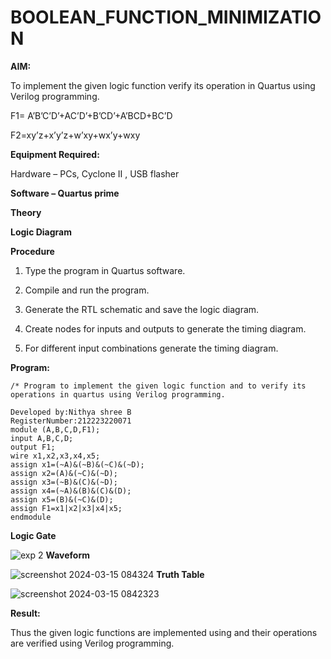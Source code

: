 # BOOLEAN_FUNCTION_MINIMIZATION

**AIM:**

To implement the given logic function verify its operation in Quartus using Verilog programming.

F1= A’B’C’D’+AC’D’+B’CD’+A’BCD+BC’D 

F2=xy’z+x’y’z+w’xy+wx’y+wxy

**Equipment Required:**

Hardware – PCs, Cyclone II , USB flasher

**Software – Quartus prime**

**Theory**

**Logic Diagram**

**Procedure**

1.	Type the program in Quartus software.

2.	Compile and run the program.

3.	Generate the RTL schematic and save the logic diagram.

4.	Create nodes for inputs and outputs to generate the timing diagram.

5.	For different input combinations generate the timing diagram.


**Program:**

```
/* Program to implement the given logic function and to verify its operations in quartus using Verilog programming. 

Developed by:Nithya shree B
RegisterNumber:212223220071
module (A,B,C,D,F1);
input A,B,C,D;
output F1;
wire x1,x2,x3,x4,x5;
assign x1=(~A)&(~B)&(~C)&(~D);
assign x2=(A)&(~C)&(~D);
assign x3=(~B)&(C)&(~D);
assign x4=(~A)&(B)&(C)&(D);
assign x5=(B)&(~C)&(D);
assign F1=x1|x2|x3|x4|x5;
endmodule
```
**Logic Gate**

![exp 2](https://github.com/ahalyaselvakumar/BOOLEAN_FUNCTION_MINIMIZATION/assets/144870759/32c1d4ce-952b-4d79-a231-52d75800d4e8)
**Waveform**

![screenshot 2024-03-15 084324](https://github.com/ahalyaselvakumar/BOOLEAN_FUNCTION_MINIMIZATION/assets/144870759/69156394-d6ad-4d4d-9db9-1bdc2d49aec1)
**Truth Table**

![screenshot 2024-03-15 0842323](https://github.com/ahalyaselvakumar/BOOLEAN_FUNCTION_MINIMIZATION/assets/144870759/2b485e40-1b92-4d24-9d5f-d4be448a5c5a)

**Result:**

Thus the given logic functions are implemented using and their operations are verified using Verilog programming.


